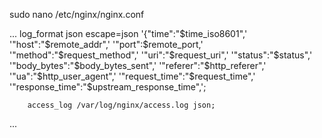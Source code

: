 sudo nano /etc/nginx/nginx.conf

...
        log_format json escape=json     '{"time":"$time_iso8601",'
                                        '"host":"$remote_addr",'
                                        '"port":$remote_port,'
                                        '"method":"$request_method",'
                                        '"uri":"$request_uri",'
                                        '"status":"$status",'
                                        '"body_bytes":"$body_bytes_sent",'
                                        '"referer":"$http_referer",'
                                        '"ua":"$http_user_agent",'
                                        '"request_time":"$request_time",'
                                        '"response_time":"$upstream_response_time",';

        access_log /var/log/nginx/access.log json;
...
